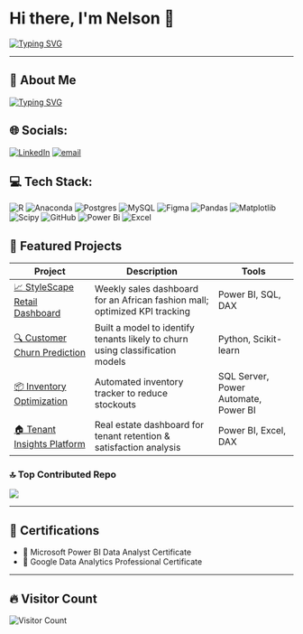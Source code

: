 


# Hi there, I'm Nelson 👋

[![Typing SVG](https://readme-typing-svg.demolab.com?font=Fira+Code&duration=5000&pause=1000&multiline=true&repeat=false&width=600&lines=%F0%9F%93%8A+Data+Analyst+%7C+%F0%9F%92%A1+Power+BI+Developer+)](https://git.io/typing-svg)

---

## 🚀 About Me

[![Typing SVG](https://readme-typing-svg.demolab.com?font=Fira+Code&size=14&duration=2000&pause=1000&color=F9FFFAFF&multiline=true&repeat=false&width=800&height=80&lines=%F0%9F%93%9D+Analytical+storyteller+passionate+about+turning+raw+data+into+impactful+business+insights.;%F0%9F%93%8A+Experienced+in+creating+compelling+dashboards+and+automating+reporting+pipelines.;%F0%9F%8E%AFCurrently+exploring%3A+Time+Intelligence+DAX+%26+Predictive+Modeling+with+Python)](https://git.io/typing-svg)

## 🌐 Socials:
[![LinkedIn](https://img.shields.io/badge/LinkedIn-%230077B5.svg?logo=linkedin&logoColor=white)](https://linkedin.com/in/linkedin/in/nelson-neba) [![email](https://img.shields.io/badge/Email-D14836?logo=gmail&logoColor=white)](mailto:nelson.mforbi@gmail.com) 

## 💻 Tech Stack:
![R](https://img.shields.io/badge/r-%23276DC3.svg?style=for-the-badge&logo=r&logoColor=white) ![Anaconda](https://img.shields.io/badge/Anaconda-%2344A833.svg?style=for-the-badge&logo=anaconda&logoColor=white) ![Postgres](https://img.shields.io/badge/postgres-%23316192.svg?style=for-the-badge&logo=postgresql&logoColor=white) ![MySQL](https://img.shields.io/badge/mysql-4479A1.svg?style=for-the-badge&logo=mysql&logoColor=white) ![Figma](https://img.shields.io/badge/figma-%23F24E1E.svg?style=for-the-badge&logo=figma&logoColor=white) ![Pandas](https://img.shields.io/badge/pandas-%23150458.svg?style=for-the-badge&logo=pandas&logoColor=white) ![Matplotlib](https://img.shields.io/badge/Matplotlib-%23ffffff.svg?style=for-the-badge&logo=Matplotlib&logoColor=black) ![Scipy](https://img.shields.io/badge/SciPy-%230C55A5.svg?style=for-the-badge&logo=scipy&logoColor=%white) ![GitHub](https://img.shields.io/badge/github-%23121011.svg?style=for-the-badge&logo=github&logoColor=white) ![Power Bi](https://img.shields.io/badge/power_bi-F2C811?style=for-the-badge&logo=powerbi&logoColor=black) ![Excel](https://img.shields.io/badge/Excel-%23026AA7.svg?style=for-the-badge&logo=Trello&logoColor=white)


## 🌟 Featured Projects

| Project | Description | Tools |
|--------|-------------|-------|
| [📈 StyleScape Retail Dashboard](#) | Weekly sales dashboard for an African fashion mall; optimized KPI tracking | Power BI, SQL, DAX |
| [🔍 Customer Churn Prediction](#) | Built a model to identify tenants likely to churn using classification models | Python, Scikit-learn |
| [📦 Inventory Optimization](#) | Automated inventory tracker to reduce stockouts | SQL Server, Power Automate, Power BI |
| [🏠 Tenant Insights Platform](#) | Real estate dashboard for tenant retention & satisfaction analysis | Power BI, Excel, DAX |

### 🔝 Top Contributed Repo
![](https://github-contributor-stats.vercel.app/api?username=nelsonneba&limit=5&theme=dark&combine_all_yearly_contributions=true)


---

## 🏅 Certifications

- 📜 Microsoft Power BI Data Analyst Certificate
- 📜 Google Data Analytics Professional Certificate



---

## 🔥 Visitor Count

![Visitor Count](https://visitor-badge.laobi.icu/badge?page_id=nelsonneba.nelsonneba)



